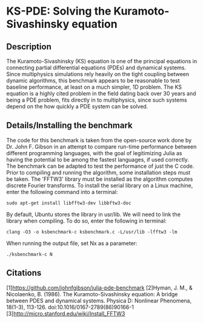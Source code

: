 # KS-PDE: Solving the Kuramoto-Sivashinsky equation
## Description
The Kuramoto-Sivashinsky (KS) equation is one of the principal equations in
connecting partial differential equations (PDEs) and dynamical systems.
Since multiphysics simulations rely heavily on the tight coupling between
dynamic algorithms, this benchmark appears to be reasonable to test
baseline performance, at least on a much simpler, 1D problem. The KS
equation is a highly cited problem in the field dating back over 30
years and being a PDE problem, fits directly in to multiphysics,
since such systems depend on the how quickly a PDE system can
be solved.

## Details/Installing the benchmark
The code for this benchmark is taken from the open-source work done by
Dr. John F. Gibson in an attempt to compare run-time performance between
different programming languages, with the goal of legitimizing Julia as
having the potential to be among the fastest languages, if used correctly.
The benchmark can be adapted to test the performance of just the C code. Prior
to compiling and running the algorithm, some installation steps must be taken.
The 'FFTW3' library must be installed as the algorithm computes discrete
Fourier transforms. To install the serial library on a Linux machine, enter the
following command into a terminal:
```
sudo apt-get install libfftw3-dev libbftw3-doc
```
By default, Ubuntu stores the library in usr/lib. We will need to link the library
when compiling. To do so, enter the following in terminal:
```
clang -O3 -o ksbenchmark-c ksbenchmark.c -L/usr/lib -lfftw3 -lm
```

When running the output file, set Nx as a parameter:
```
./ksbenchmark-c N
```

## Citations
[1]https://github.com/johnfgibson/julia-pde-benchmark
[2]Hyman, J. M., & Nicolaenko, B. (1986). The Kuramoto-Sivashinsky equation: A bridge between PDES and dynamical systems. Physica D: Nonlinear Phenomena, 18(1-3), 113-126. doi:10.1016/0167-2789(86)90166-1
[3]http://micro.stanford.edu/wiki/Install_FFTW3
